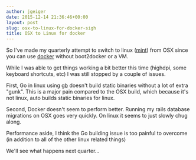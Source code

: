 ```yaml
---
author: jgeiger
date: 2015-12-14 21:36:46+00:00
layout: post
slug: osx-to-linux-for-docker-sigh
title: OSX to Linux for docker
---
```


So I've made my quarterly attempt to switch to linux ([mint](http://www.linuxmint.com/)) from OSX since you can use [docker](https://www.docker.com/) without boot2docker or a VM.

While I was able to get things working a bit better this time (highdpi, some keyboard shortcuts, etc) I was still stopped by a couple of issues.

First, Go in linux using [gb](http://getgb.io/) doesn't build static binaries without a lot of extra "gunk". This is a major pain compared to the OSX build, which because it's not linux, auto builds static binaries for linux.

Second, Docker doesn't seem to perform better. Running my rails database migrations on OSX goes very quickly. On linux it seems to just slowly chug along.

Performance aside, I think the Go building issue is too painful to overcome (in addition to all of the other linux related things)

We'll see what happens next quarter...
